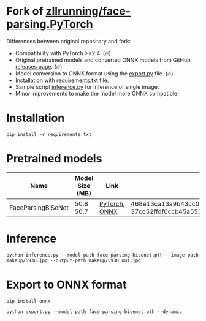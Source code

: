 # Fork of [zllrunning/face-parsing.PyTorch](https://github.com/zllrunning/face-parsing.PyTorch)

Differences between original repository and fork:

* Compatibility with PyTorch >=2.4. (🔥)
* Original pretrained models and converted ONNX models from GitHub [releases page](https://github.com/clibdev/face-parsing.PyTorch/releases). (🔥)
* Model conversion to ONNX format using the [export.py](export.py) file. (🔥)
* Installation with [requirements.txt](requirements.txt) file.
* Sample script [inference.py](inference.py) for inference of single image.
* Minor improvements to make the model more ONNX compatible.

# Installation

```shell
pip install -r requirements.txt
```

# Pretrained models

| Name               | Model Size (MB) | Link                                                                                                                                                                                                                     | SHA-256                                                                                                                              |
|--------------------|-----------------|--------------------------------------------------------------------------------------------------------------------------------------------------------------------------------------------------------------------------|--------------------------------------------------------------------------------------------------------------------------------------|
| FaceParsingBiSeNet | 50.8<br>50.7    | [PyTorch](https://github.com/clibdev/face-parsing.PyTorch/releases/latest/download/face-parsing-bisenet.pth), [ONNX](https://github.com/clibdev/face-parsing.PyTorch/releases/latest/download/face-parsing-bisenet.onnx) | 468e13ca13a9b43cc0881a9f99083a430e9c0a38abd935431d1c28ee94b26567<br>37cc52ffdf0ccb45a555a4a1a52d59266959da5cee981c244177d9768447ff37 |

# Inference

```shell
python inference.py --model-path face-parsing-bisenet.pth --image-path makeup/5930.jpg --output-path makeup/5930_out.jpg
```

# Export to ONNX format

```shell
pip install onnx
```
```shell
python export.py --model-path face-parsing-bisenet.pth --dynamic
```
